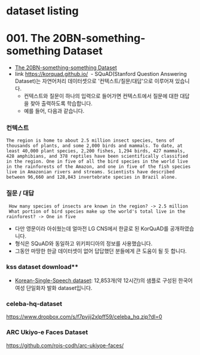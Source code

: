 # dataset listing

# 001. The 20BN-something-something Dataset
 - [The 20BN-something-something Dataset](https://20bn.com/datasets/something-something/v2?fbclid=IwAR1tqL9dkZer-tlPSor2myI-4KLsvdOqTjuNQUGrjL7iIHMCUq-Mfxhda5w)
 - link https://korquad.github.io/
 - SQuAD(Stanford Question Answering Dataset)는 자연어처리 데이터셋으로 '컨텍스트/질문/대답'으로 이루어져 있습니다.
   - 컨텍스트와 질문이 하나의 입력으로 들어가면 컨텍스트에서 질문에 대한 대답을 찾아 출력하도록 학습합니다. 
   - 예를 들어, 다음과 같습니다.

### 컨텍스트
```text
The region is home to about 2.5 million insect species, tens of thousands of plants, and some 2,000 birds and mammals. To date, at least 40,000 plant species, 2,200 fishes, 1,294 birds, 427 mammals, 428 amphibians, and 378 reptiles have been scientifically classified in the region. One in five of all the bird species in the world live in the rainforests of the Amazon, and one in five of the fish species live in Amazonian rivers and streams. Scientists have described between 96,660 and 128,843 invertebrate species in Brazil alone.
```

### 질문 / 대답 
```text
 How many species of insects are known in the region? -> 2.5 million
 What portion of bird species make up the world's total live in the rainforest? -> One in five
```
  - 다만 영문이라 아쉬웠는데 얼마전 LG CNS에서 한글로 된 KorQuAD를 공개하였습니다.
  - 형식은 SQuAD와 동일하고 위키피디아의 정보를 사용했습니다. 
  - 그동안 마땅한 한글 데이터셋이 없어 답답했던 분들에게 큰 도움이 될 듯 합니다.
### kss dataset download**
* [Korean-Single-Speech dataset](https://www.kaggle.com/bryanpark/korean-single-speaker-speech-dataset): 12,853개(약 12시간)의 샘플로 구성된 한국어 여성 단일화자 발화 dataset입니다.

### celeba-hq-dataset
https://www.dropbox.com/s/f7pvjij2xlpff59/celeba_hq.zip?dl=0

### ARC Ukiyo-e Faces Dataset
https://github.com/rois-codh/arc-ukiyoe-faces/

